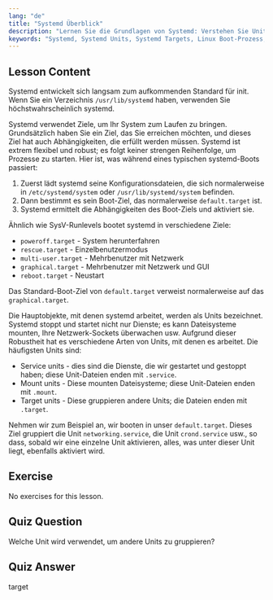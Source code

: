```yaml
---
lang: "de"
title: "Systemd Überblick"
description: "Lernen Sie die Grundlagen von Systemd: Verstehen Sie Units, Targets und den Boot-Prozess. Entdecken Sie, wie Systemd Dienste und Systemzustände in Linux verwaltet. Beginnen Sie Ihre Reise!"
keywords: "Systemd, Systemd Units, Systemd Targets, Linux Boot-Prozess, Linux Dienste, Anfänger, Tutorial, Anleitung"
---
```


## Lesson Content

Systemd entwickelt sich langsam zum aufkommenden Standard für init. Wenn Sie ein Verzeichnis `/usr/lib/systemd` haben, verwenden Sie höchstwahrscheinlich systemd.

Systemd verwendet Ziele, um Ihr System zum Laufen zu bringen. Grundsätzlich haben Sie ein Ziel, das Sie erreichen möchten, und dieses Ziel hat auch Abhängigkeiten, die erfüllt werden müssen. Systemd ist extrem flexibel und robust; es folgt keiner strengen Reihenfolge, um Prozesse zu starten. Hier ist, was während eines typischen systemd-Boots passiert:

1. Zuerst lädt systemd seine Konfigurationsdateien, die sich normalerweise in `/etc/systemd/system` oder `/usr/lib/systemd/system` befinden.
2. Dann bestimmt es sein Boot-Ziel, das normalerweise `default.target` ist.
3. Systemd ermittelt die Abhängigkeiten des Boot-Ziels und aktiviert sie.

Ähnlich wie SysV-Runlevels bootet systemd in verschiedene Ziele:

- `poweroff.target` - System herunterfahren
- `rescue.target` - Einzelbenutzermodus
- `multi-user.target` - Mehrbenutzer mit Netzwerk
- `graphical.target` - Mehrbenutzer mit Netzwerk und GUI
- `reboot.target` - Neustart

Das Standard-Boot-Ziel von `default.target` verweist normalerweise auf das `graphical.target`.

Die Hauptobjekte, mit denen systemd arbeitet, werden als Units bezeichnet. Systemd stoppt und startet nicht nur Dienste; es kann Dateisysteme mounten, Ihre Netzwerk-Sockets überwachen usw. Aufgrund dieser Robustheit hat es verschiedene Arten von Units, mit denen es arbeitet. Die häufigsten Units sind:

- Service units - dies sind die Dienste, die wir gestartet und gestoppt haben; diese Unit-Dateien enden mit `.service`.
- Mount units - Diese mounten Dateisysteme; diese Unit-Dateien enden mit `.mount`.
- Target units - Diese gruppieren andere Units; die Dateien enden mit `.target`.

Nehmen wir zum Beispiel an, wir booten in unser `default.target`. Dieses Ziel gruppiert die Unit `networking.service`, die Unit `crond.service` usw., so dass, sobald wir eine einzelne Unit aktivieren, alles, was unter dieser Unit liegt, ebenfalls aktiviert wird.

## Exercise

No exercises for this lesson.

## Quiz Question

Welche Unit wird verwendet, um andere Units zu gruppieren?

## Quiz Answer

target
